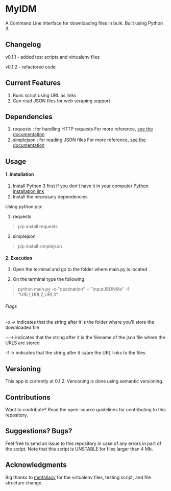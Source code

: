# MyIDM 
A Command Line Interface for downloading files in bulk. Built using Python 3.

## Changelog

v0.1.1 - added test scripts and virtualenv files 

v0.1.2 - refactored code 

## Current Features
1. Runs script using URL as links
2. Can read JSON files for web scraping support

## Dependencies
1. requests : for handling HTTP requests
For more reference, [see the documentation](https://requests.readthedocs.io/en/master/)
2. simplejson : for reading JSON files
For more reference, [see the documentation](https://simplejson.readthedocs.io/en/latest/)

## Usage
#### 1. Installation

1. Install Python 3 first if you don't have it in your computer [Python installation link](https://www.python.org/downloads/)
2. Install the necessary dependencies

Using python pip:

1. requests
> pip install requests
2. simplejson
> pip install simplejson


#### 2. Execution
1. Open the terminal and go to the folder where main.py is located

2. On the terminal type the following
> python main.py -o "destination" -i "inputJSONfile" -f "URL1,URL2,URL3" 

###### Flags
-o -> indicates that the string after it is the folder where you'll store the downloaded file

-i -> indicates that the string after it is the filename of the json file where the URLS are stored

-f -> indicates that the string after it is/are the URL links to the files 

## Versioning
This app is currently at 0.1.2. Versioning is done using semantic versioning.

## Contributions
Want to contribute? Read the open-source guidelines for contributing to this repository.

## Suggestions? Bugs?
Feel free to send an issue to this repository in case of any errors in part of the script.
Note that this script is UNSTABLE for files larger than 4 Mb.

## Acknowledgments
Big thanks to [mmfallacy](github.com/mmfallacy/) for the virtualenv files, testing script, and file structure change.


